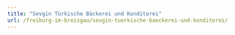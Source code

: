 ```yaml
---
title: "Sevgin Türkische Bäckerei und Konditorei"
url: /freiburg-im-breisgau/sevgin-tuerkische-baeckerei-und-konditorei/
---
```

